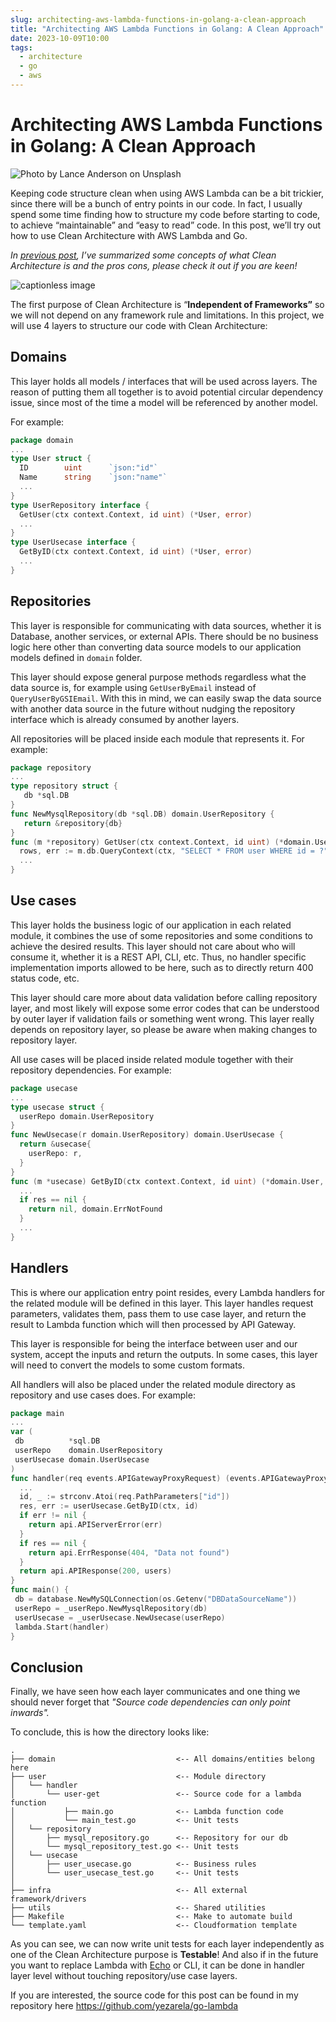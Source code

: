 ```yaml
---
slug: architecting-aws-lambda-functions-in-golang-a-clean-approach
title: "Architecting AWS Lambda Functions in Golang: A Clean Approach"
date: 2023-10-09T10:00
tags:
  - architecture
  - go
  - aws
---
```


Architecting AWS Lambda Functions in Golang: A Clean Approach
=============================================================

![Photo by Lance Anderson on Unsplash](https://miro.medium.com/v2/resize:fit:1400/format:webp/0*JPIgnx-4XbTyZAWn)

Keeping code structure clean when using AWS Lambda can be a bit trickier, since there will be a bunch of entry points in our code. In fact, I usually spend some time finding how to structure my code before starting to code, to achieve “maintainable” and “easy to read” code. In this post, we’ll try out how to use Clean Architecture with AWS Lambda and Go.

<!-- truncate -->

_In_ [_previous post_](http://localhost:3000/blog/unveiling-clean-architecture-guidelines-benefits-and-trade-offs)_, I’ve summarized some concepts of what Clean Architecture is and the pros cons, please check it out if you are keen!_

![captionless image](https://miro.medium.com/v2/resize:fit:1400/format:webp/1*pzzvLDAAirzGOf4scdbI8w.png)

The first purpose of Clean Architecture is “**Independent of Frameworks”** so we will not depend on any framework rule and limitations. In this project, we will use 4 layers to structure our code with Clean Architecture:

## Domains

This layer holds all models / interfaces that will be used across layers. The reason of putting them all together is to avoid potential circular dependency issue, since most of the time a model will be referenced by another model.

For example:

```go title="domain/user.go"
package domain
...
type User struct {
  ID        uint      `json:"id"`
  Name      string    `json:"name"`
  ...
}
type UserRepository interface {
  GetUser(ctx context.Context, id uint) (*User, error)
  ...
}
type UserUsecase interface {
  GetByID(ctx context.Context, id uint) (*User, error)
  ...
}
```

## Repositories

This layer is responsible for communicating with data sources, whether it is Database, another services, or external APIs. There should be no business logic here other than converting data source models to our application models defined in `domain` folder.

This layer should expose general purpose methods regardless what the data source is, for example using `GetUserByEmail` instead of `QueryUserByGSIEmail`. With this in mind, we can easily swap the data source with another data source in the future without nudging the repository interface which is already consumed by another layers.

All repositories will be placed inside each module that represents it. For example:

```go title="user/repository/mysql_repository.go"
package repository
...
type repository struct {
   db *sql.DB
}
func NewMysqlRepository(db *sql.DB) domain.UserRepository {
   return &repository{db}
}
func (m *repository) GetUser(ctx context.Context, id uint) (*domain.User, error) {  
  rows, err := m.db.QueryContext(ctx, "SELECT * FROM user WHERE id = ?", id)  
  ...
}
```

## Use cases

This layer holds the business logic of our application in each related module, it combines the use of some repositories and some conditions to achieve the desired results. This layer should not care about who will consume it, whether it is a REST API, CLI, etc. Thus, no handler specific implementation imports allowed to be here, such as to directly return 400 status code, etc.

This layer should care more about data validation before calling repository layer, and most likely will expose some error codes that can be understood by outer layer if validation fails or something went wrong. This layer really depends on repository layer, so please be aware when making changes to repository layer.

All use cases will be placed inside related module together with their repository dependencies. For example:

```go title="user/usecase/user_usecase.go"
package usecase
...
type usecase struct {
  userRepo domain.UserRepository
}
func NewUsecase(r domain.UserRepository) domain.UserUsecase {
  return &usecase{
    userRepo: r,
  }
}
func (m *usecase) GetByID(ctx context.Context, id uint) (*domain.User, error) {
  ...
  if res == nil {
    return nil, domain.ErrNotFound
  }
  ...
}
```

## Handlers

This is where our application entry point resides, every Lambda handlers for the related module will be defined in this layer. This layer handles request parameters, validates them, pass them to use case layer, and return the result to Lambda function which will then processed by API Gateway.

This layer is responsible for being the interface between user and our system, accept the inputs and return the outputs. In some cases, this layer will need to convert the models to some custom formats.

All handlers will also be placed under the related module directory as repository and use cases does. For example:

```go title="user/handler/user-get/main.go"
package main
...
var (
 db          *sql.DB
 userRepo    domain.UserRepository
 userUsecase domain.UserUsecase
)
func handler(req events.APIGatewayProxyRequest) (events.APIGatewayProxyResponse, error) {
  ...
  id, _ := strconv.Atoi(req.PathParameters["id"])
  res, err := userUsecase.GetByID(ctx, id)
  if err != nil {
    return api.APIServerError(err)
  }
  if res == nil {
    return api.ErrResponse(404, "Data not found")
  }
  return api.APIResponse(200, users)
}
func main() {
 db = database.NewMySQLConnection(os.Getenv("DBDataSourceName"))
 userRepo = _userRepo.NewMysqlRepository(db)
 userUsecase = _userUsecase.NewUsecase(userRepo)
 lambda.Start(handler)
}
```

## Conclusion

Finally, we have seen how each layer communicates and one thing we should never forget that _"Source code dependencies can only point inwards"._

To conclude, this is how the directory looks like:

```
.
├── domain                           <-- All domains/entities belong here
├── user                             <-- Module directory
│   └── handler                     
│       └── user-get                 <-- Source code for a lambda function
│           ├── main.go              <-- Lambda function code
│           └── main_test.go         <-- Unit tests
│   └── repository 
│       ├── mysql_repository.go      <-- Repository for our db
│       └── mysql_repository_test.go <-- Unit tests
│   └── usecase 
│       ├── user_usecase.go          <-- Business rules
│       └── user_usecase_test.go     <-- Unit tests
│
├── infra                            <-- All external framework/drivers 
├── utils                            <-- Shared utilities
├── Makefile                         <-- Make to automate build
└── template.yaml                    <-- Cloudformation template
```

As you can see, we can now write unit tests for each layer independently as one of the Clean Architecture purpose is **Testable**! And also if in the future you want to replace Lambda with [Echo](https://echo.labstack.com/) or CLI, it can be done in handler layer level without touching repository/use case layers.

If you are interested, the source code for this post can be found in my repository here https://github.com/yezarela/go-lambda
